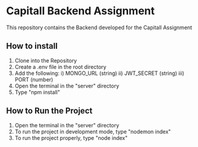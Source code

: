 # Capitall Backend Assignment

This repository contains the Backend developed for the Capitall Assignment

## How to install

1) Clone into the Repository
2) Create a .env file in the root directory
3) Add the following:
    i) MONGO_URL (string)
    ii) JWT_SECRET (string)
    iii) PORT (number)
4) Open the terminal in the "server" directory
5) Type "npm install"

## How to Run the Project

1) Open the terminal in the "server" directory
2) To run the project in development mode, type "nodemon index"
3) To run the project properly, type "node index"